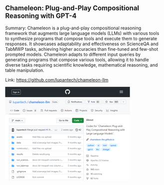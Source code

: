 ## Chameleon: Plug-and-Play Compositional Reasoning with GPT-4
Summary: Chameleon is a plug-and-play compositional reasoning framework that augments large language models (LLMs) with various tools to synthesize programs that compose tools and execute them to generate responses. It showcases adaptability and effectiveness on ScienceQA and TabMWP tasks, achieving higher accuracies than fine-tuned and few-shot prompted models. Chameleon adapts to different input queries by generating programs that compose various tools, allowing it to handle diverse tasks requiring scientific knowledge, mathematical reasoning, and table manipulation.

Link: https://github.com/lupantech/chameleon-llm

<img src="/img/2ef8bfee-2191-4e87-9ad2-6fd9805b1542.png" width="400" />
<br/><br/>
